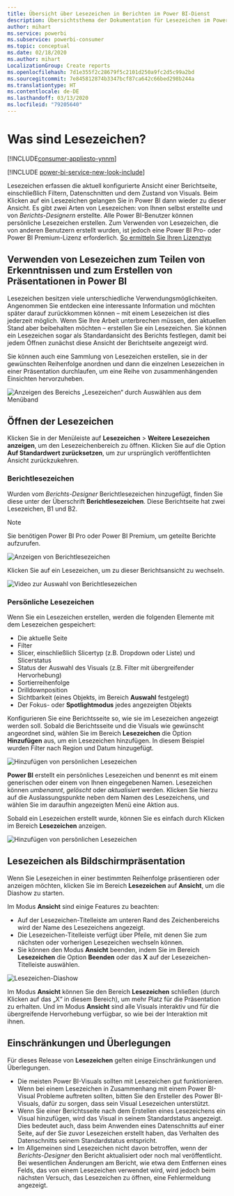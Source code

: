 ```yaml
---
title: Übersicht über Lesezeichen in Berichten im Power BI-Dienst
description: Übersichtsthema der Dokumentation für Lesezeichen im Power BI-Dienst
author: mihart
ms.service: powerbi
ms.subservice: powerbi-consumer
ms.topic: conceptual
ms.date: 02/18/2020
ms.author: mihart
LocalizationGroup: Create reports
ms.openlocfilehash: 7d1e355f2c28679f5c2101d250a9fc2d5c99a2bd
ms.sourcegitcommit: 7e845812874b3347bcf87ca642c66bed298b244a
ms.translationtype: HT
ms.contentlocale: de-DE
ms.lasthandoff: 03/13/2020
ms.locfileid: "79205640"
---
```

# <a name="what-are-bookmarks"></a>Was sind Lesezeichen?

[!INCLUDE[consumer-appliesto-ynnm](../includes/consumer-appliesto-ynnm.md)]

[!INCLUDE [power-bi-service-new-look-include](../includes/power-bi-service-new-look-include.md)]

Lesezeichen erfassen die aktuell konfigurierte Ansicht einer Berichtseite, einschließlich Filtern, Datenschnitten und dem Zustand von Visuals. Beim Klicken auf ein Lesezeichen gelangen Sie in Power BI dann wieder zu dieser Ansicht. Es gibt zwei Arten von Lesezeichen: von Ihnen selbst erstellte und von *Berichts-Designern* erstellte. Alle Power BI-Benutzer können persönliche Lesezeichen erstellen. Zum Verwenden von Lesezeichen, die von anderen Benutzern erstellt wurden, ist jedoch eine Power BI Pro- oder Power BI Premium-Lizenz erforderlich. [So ermitteln Sie Ihren Lizenztyp](end-user-license.md)

## <a name="use-bookmarks-to-share-insights-and-build-stories-in-power-bi"></a>Verwenden von Lesezeichen zum Teilen von Erkenntnissen und zum Erstellen von Präsentationen in Power BI 
Lesezeichen besitzen viele unterschiedliche Verwendungsmöglichkeiten. Angenommen Sie entdecken eine interessante Information und möchten später darauf zurückkommen können – mit einem Lesezeichen ist dies jederzeit möglich. Wenn Sie Ihre Arbeit unterbrechen müssen, den aktuellen Stand aber beibehalten möchten – erstellen Sie ein Lesezeichen. Sie können ein Lesezeichen sogar als Standardansicht des Berichts festlegen, damit bei jedem Öffnen zunächst diese Ansicht der Berichtseite angezeigt wird. 

Sie können auch eine Sammlung von Lesezeichen erstellen, sie in der gewünschten Reihenfolge anordnen und dann die einzelnen Lesezeichen in einer Präsentation durchlaufen, um eine Reihe von zusammenhängenden Einsichten hervorzuheben.  

![Anzeigen des Bereichs „Lesezeichen“ durch Auswählen aus dem Menüband](media/end-user-bookmarks/power-bi-select-bookmark.png)

## <a name="open-bookmarks"></a>Öffnen der Lesezeichen
Klicken Sie in der Menüleiste auf **Lesezeichen** > **Weitere Lesezeichen anzeigen**, um den Lesezeichenbereich zu öffnen. Klicken Sie auf die Option **Auf Standardwert zurücksetzen**, um zur ursprünglich veröffentlichten Ansicht zurückzukehren.

### <a name="report-bookmarks"></a>Berichtlesezeichen
Wurden vom *Berichts-Designer* Berichtlesezeichen hinzugefügt, finden Sie diese unter der Überschrift **Berichtlesezeichen**. Diese Berichtseite hat zwei Lesezeichen, B1 und B2. 

> [!NOTE]
> Sie benötigen Power BI Pro oder Power BI Premium, um geteilte Berichte aufzurufen. 

![Anzeigen von Berichtlesezeichen](media/end-user-bookmarks/power-bi-report.png)

Klicken Sie auf ein Lesezeichen, um zu dieser Berichtsansicht zu wechseln. 

![Video zur Auswahl von Berichtlesezeichen](media/end-user-bookmarks/power-bi-bookmarks.gif)

### <a name="personal-bookmarks"></a>Persönliche Lesezeichen

Wenn Sie ein Lesezeichen erstellen, werden die folgenden Elemente mit dem Lesezeichen gespeichert:

* Die aktuelle Seite
* Filter
* Slicer, einschließlich Slicertyp (z.B. Dropdown oder Liste) und Slicerstatus
* Status der Auswahl des Visuals (z.B. Filter mit übergreifender Hervorhebung)
* Sortierreihenfolge
* Drilldownposition
* Sichtbarkeit (eines Objekts, im Bereich **Auswahl** festgelegt)
* Der Fokus- oder **Spotlightmodus** jedes angezeigten Objekts

Konfigurieren Sie eine Berichtsseite so, wie sie im Lesezeichen angezeigt werden soll. Sobald die Berichtsseite und die Visuals wie gewünscht angeordnet sind, wählen Sie im Bereich **Lesezeichen** die Option **Hinzufügen** aus, um ein Lesezeichen hinzufügen. In diesem Beispiel wurden Filter nach Region und Datum hinzugefügt. 

![Hinzufügen von persönlichen Lesezeichen](media/end-user-bookmarks/power-bi-bookmark-personal.png)

**Power BI** erstellt ein persönliches Lesezeichen und benennt es mit einem generischen oder einem von Ihnen eingegebenen Namen. Lesezeichen können *umbenannt*, *gelöscht* oder *aktualisiert* werden. Klicken Sie hierzu auf die Auslassungspunkte neben dem Namen des Lesezeichens, und wählen Sie im daraufhin angezeigten Menü eine Aktion aus.

Sobald ein Lesezeichen erstellt wurde, können Sie es einfach durch Klicken im Bereich **Lesezeichen** anzeigen. 

![Hinzufügen von persönlichen Lesezeichen](media/end-user-bookmarks/power-bi-bookmark-west.png)


<!--
## Arranging bookmarks
As you create bookmarks, you might find that the order in which you create them isn't necessarily the same order you'd like to present them to your audience. No problem, you can easily rearrange the order of bookmarks.

In the **Bookmarks** pane, simply drag-and-drop bookmarks to change their order, as shown in the following image. The yellow bar between bookmarks designates where the dragged bookmark will be placed.

![Change bookmark order by drag-and-drop](media/desktop-bookmarks/bookmarks_06.png)

The order of your bookmarks can become important when you use the **View** feature of bookmarks, as described in the next section. 

-->

## <a name="bookmarks-as-a-slide-show"></a>Lesezeichen als Bildschirmpräsentation
Wenn Sie Lesezeichen in einer bestimmten Reihenfolge präsentieren oder anzeigen möchten, klicken Sie im Bereich **Lesezeichen** auf **Ansicht**, um die Diashow zu starten.

Im Modus **Ansicht** sind einige Features zu beachten:

- Auf der Lesezeichen-Titelleiste am unteren Rand des Zeichenbereichs wird der Name des Lesezeichens angezeigt.
- Die Lesezeichen-Titelleiste verfügt über Pfeile, mit denen Sie zum nächsten oder vorherigen Lesezeichen wechseln können.
- Sie können den Modus **Ansicht** beenden, indem Sie im Bereich **Lesezeichen** die Option **Beenden** oder das **X** auf der Lesezeichen-Titelleiste auswählen.

![Lesezeichen-Diashow](media/end-user-bookmarks/power-bi-slideshow.png)

Im Modus **Ansicht** können Sie den Bereich **Lesezeichen** schließen (durch Klicken auf das „X“ in diesem Bereich), um mehr Platz für die Präsentation zu erhalten. Und im Modus **Ansicht** sind alle Visuals interaktiv und für die übergreifende Hervorhebung verfügbar, so wie bei der Interaktion mit ihnen. 

<!--
## Visibility - using the Selection pane
With the release of bookmarks, the new **Selection** pane is also introduced. The **Selection** pane provides a list of all objects on the current page and allows you to select the object and specify whether a given object is visible. 

![Enable the Selection pane](media/desktop-bookmarks/bookmarks_08.png)

You can select an object using the **Selection** pane. Also, you can toggle whether the object is currently visible by clicking the eye icon to the right of the visual. 

![Selection pane](media/desktop-bookmarks/bookmarks_09.png)

When a bookmark is added, the visible status of each object is also saved based on its setting in the **Selection** pane. 

It's important to note that **slicers** continue to filter a report page, regardless of whether they are visible. As such, you can create many different bookmarks, with different slicer settings, and make a single report page appear very different (and highlight different insights) in various bookmarks.


## Bookmarks for shapes and images
You can also link shapes and images to bookmarks. With this feature, when you click on an object, it will show the bookmark associated with that object. This can be especially useful when working with buttons; you can learn more by reading the article about [using buttons in Power BI](desktop-buttons.md). 

To assign a bookmark to an object, select the object, then expand the **Action** section from the **Format Shape** pane, as shown in the following image.

![Add bookmark link to an object](media/desktop-bookmarks/bookmarks_10.png)

Once you turn the **Action** slider to **On** you can select whether the object is a back button, a bookmark, or a Q&A command. If you select bookmark, you can then select which of your bookmarks the object is linked to.

There are all sorts of interesting things you can do with object-linked bookmarking. You can create a visual table of contents on your report page, or you can provide different views (such as visual types) of the same information, just by clicking on an object.

When you are in editing mode you can use ctrl+click to follow the link, and when not in edit mode, simply click the object to follow the link. 


## Bookmark groups

Beginning with the August 2018 release of **Power BI Desktop**, you can create and use bookmark groups. A bookmark group is a collection of bookmarks that you specify, which can be shown and organized as a group. 

To create a bookmark group, hold down the CTRL key and select the bookmarks you want to include in the group, then click the ellipses beside any of the selected bookmarks, and select **Group** from the menu that appears.

![Create a bookmark group](media/desktop-bookmarks/bookmarks_15.png)

**Power BI Desktop** automatically names the group *Group 1*. Fortunately, you can just double-click on the name and rename it to whatever you want.

![Rename a bookmark group](media/desktop-bookmarks/bookmarks_16.png)

With any bookmark group, clicking on the bookmark group's name only expands or collapses the group of bookmarks, and does not represent a bookmark by itself. 

When using the **View** feature of bookmarks, the following applies:

* If the selected bookmark is in a group when you select **View** from bookmarks, only the bookmarks *in that group* are shown in the viewing session. 

* If the selected bookmark is not in a group, or is on the top level (such as the name of a bookmark group), then all bookmarks for the entire report are played, including bookmarks in any group. 

To ungroup bookmarks, just select any bookmark in a group, click the ellipses, and then select **Ungroup** from the menu that appears. 

![Ungroup a bookmark group](media/desktop-bookmarks/bookmarks_17.png)

Note that selecting **Ungroup** for any bookmark from a group takes all bookmarks out of the group (it deletes the group, but not the bookmarks themselves). So to remove a single bookmark from a group, you need to **Ungroup** any member from that group, which deletes the grouping, then select the members you want in the new group (using CTRL and clicking each bookmark), and select **Group** again. 
-->





## <a name="limitations-and-considerations"></a>Einschränkungen und Überlegungen
Für dieses Release von **Lesezeichen** gelten einige Einschränkungen und Überlegungen.

* Die meisten Power BI-Visuals sollten mit Lesezeichen gut funktionieren. Wenn bei einem Lesezeichen in Zusammenhang mit einem Power BI-Visual Probleme auftreten sollten, bitten Sie den Ersteller des Power BI-Visuals, dafür zu sorgen, dass sein Visual Lesezeichen unterstützt.
* Wenn Sie einer Berichtsseite nach dem Erstellen eines Lesezeichens ein Visual hinzufügen, wird das Visual in seinem Standardstatus angezeigt. Dies bedeutet auch, dass beim Anwenden eines Datenschnitts auf einer Seite, auf der Sie zuvor Lesezeichen erstellt haben, das Verhalten des Datenschnitts seinem Standardstatus entspricht.
* Im Allgemeinen sind Lesezeichen nicht davon betroffen, wenn der *Berichts-Designer* den Bericht aktualisiert oder noch mal veröffentlicht. Bei wesentlichen Änderungen am Bericht, wie etwa dem Entfernen eines Felds, das von einem Lesezeichen verwendet wird, wird jedoch beim nächsten Versuch, das Lesezeichen zu öffnen, eine Fehlermeldung angezeigt. 

<!--
## Next steps
spotlight?
-->
